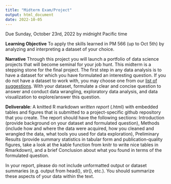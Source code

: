 ```yaml
---
title: "Midterm Exam/Project"
output: html_document
date: 2022-10-05
---
```




Due Sunday, October 23rd, 2022 by midnight Pacific time 

**Learning Objective** To apply the skills learned in PM 566 (up to Oct 5th) by analyzing and interpreting a dataset of your choice.

**Narrative** Through this project you will launch a portfolio of data science projects that will become seminal for your job hunt. This midterm is a stepping stone for the final project.
The first step in any data analysis is to have a dataset for which you have formulated an interesting question. If you do not have a dataset to work with, you may choose one from our [list of suggestions](/PM566/reference/#data). With your dataset, formulate a clear and concise question to answer and conduct data wrangling, exploratory data analysis, and data visualization to explore/answer this question.

**Deliverable**: A knitted R markdown *written report*  (.html) with embedded tables and figures that is submitted to a project-specific github repository that you create. The report should have the following sections: Introduction (provide background on your dataset and formulated question), Methods (include how and where the data were acquired, how you cleaned and wrangled the data, what tools you used for data exploration), Preliminary Results (provide summary statistics in tabular form and publication-quality figures, take a look at the kable function from knitr to write nice tables in Rmarkdown), and a brief Conclusion about what you found in terms of the formulated question.

In your report, please do not include unformatted output or dataset summaries (e.g. output from head(), str(), etc.). You should summarize these aspects of your data within the text.
